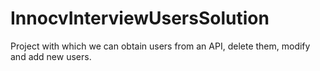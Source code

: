 # InnocvInterviewUsersSolution
Project with which we can obtain users from an API, delete them, modify and add new users.
